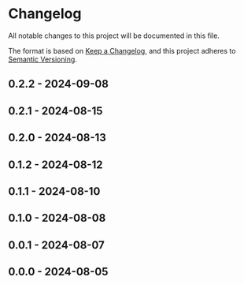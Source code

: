 # Changelog

All notable changes to this project will be documented in this file.

The format is based on [Keep a Changelog](https://keepachangelog.com/en/1.0.0/),
and this project adheres to [Semantic Versioning](https://semver.org/spec/v2.0.0.html).

## 0.2.2 - 2024-09-08

## 0.2.1 - 2024-08-15

## 0.2.0 - 2024-08-13

## 0.1.2 - 2024-08-12

## 0.1.1 - 2024-08-10

## 0.1.0 - 2024-08-08

## 0.0.1 - 2024-08-07

## 0.0.0 - 2024-08-05
